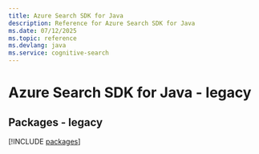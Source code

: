 ```yaml
---
title: Azure Search SDK for Java
description: Reference for Azure Search SDK for Java
ms.date: 07/12/2025
ms.topic: reference
ms.devlang: java
ms.service: cognitive-search
---
```

# Azure Search SDK for Java - legacy
## Packages - legacy
[!INCLUDE [packages](search-index.md)]